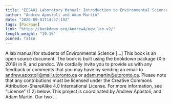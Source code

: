 ```yaml
---
title: "EESA01 Laboratory Manual: Introduction to Environmental Science"
author: "Andrew Apostoli and Adam Martin"
date: "2020-09-01T14:57:19Z"
tags: [Package]
link: "https://bookdown.org/AndrewA/new_lab_v2/"
length_weight: "19.1%"
pinned: false
---
```


A lab manual for students of Environmental Science [...] This book is an open source document. The book is built using the bookdown package (Xie 2019) in R, and pandoc. We cordially invite you to provide us with any feedback or comments that you may have by sending an email to andrew.apostoli@mail.utoronto.ca or adam.martin@utoronto.ca. Please note that any contributions must be licensed under the Creative Commons Attribution-ShareAlike 4.0 International License. For more information, see “License” (1.2) below. This project is coordinated by Andrew Apostoli, and Adam Martin. Our two ...
